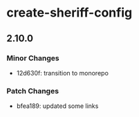 # create-sheriff-config

## 2.10.0

### Minor Changes

- 12d630f: transition to monorepo

### Patch Changes

- bfea189: updated some links
